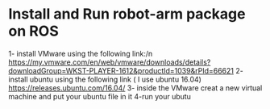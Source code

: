 # Install and Run robot-arm package on ROS
1- install VMware using the following link:/n
    https://my.vmware.com/en/web/vmware/downloads/details?downloadGroup=WKST-PLAYER-1612&productId=1039&rPId=66621
2- install ubuntu using the following link ( I use ubuntu 16.04)
    https://releases.ubuntu.com/16.04/
3- inside the VMware creat a new virtual machine and put your ubuntu file in it 
4-run your ubutu 

## 
